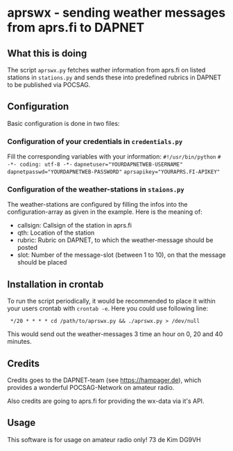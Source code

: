 # aprswx - sending weather messages from aprs.fi to DAPNET
## What this is doing
The script `aprswx.py` fetches wather information from aprs.fi on listed 
stations in `stations.py` and sends these into predefined rubrics in 
DAPNET to be published via POCSAG.
## Configuration
Basic configuration is done in two files:
### Configuration of your credentials in `credentials.py`
Fill the corresponding variables with your information: 
`#!/usr/bin/python` 
`# -*- coding: utf-8 -*-` 
`dapnetuser="YOURDAPNETWEB-USERNAME"` 
`dapnetpasswd="YOURDAPNETWEB-PASSWORD"` 
`aprsapikey="YOURAPRS.FI-APIKEY"`

### Configuration of the weather-stations in `staions.py`
The weather-stations are configured by filling the infos into the 
configuration-array as given in the example. Here is the meaning of: 
* callsign: Callsign of the station in aprs.fi 
* qth: Location of the station 
* rubric: Rubric on DAPNET, to which the weather-message should be posted 
* slot: Number of the message-slot (between 1 to 10), on that the message should be placed 

## Installation in crontab
To run the script periodically, it would be recommended to place it 
within your users crontab with `crontab -e`. Here you could use 
following line: 

` */20 * * * * cd /path/to/aprswx.py && ./aprswx.py > /dev/null` 

This would send out the weather-messages 3 time an hour on 0, 
20 and 40 minutes.
## Credits
Credits goes to the DAPNET-team (see https://hampager.de), which 
provides a wonderful POCSAG-Network on amateur radio.

Also credits are going to aprs.fi for providing the wx-data via it's API.

## Usage
This software is for usage on amateur radio only! 73 de Kim DG9VH
